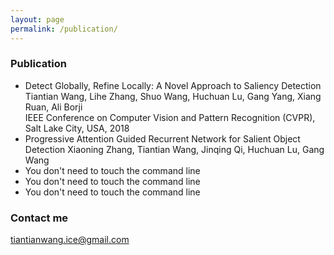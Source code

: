 ```yaml
---
layout: page
permalink: /publication/
---
```


### Publication
- Detect Globally, Refine Locally: A Novel Approach to Saliency Detection
  Tiantian Wang, Lihe Zhang, Shuo Wang, Huchuan Lu, Gang Yang, Xiang Ruan, Ali Borji  
  IEEE Conference on Computer Vision and Pattern Recognition (CVPR), Salt Lake City, USA, 2018 
- Progressive Attention Guided Recurrent Network for Salient Object Detection
  Xiaoning Zhang, Tiantian Wang, Jinqing Qi, Huchuan Lu, Gang Wang
- You don't need to touch the command line
- You don't need to touch the command line
- You don't need to touch the command line

### Contact me

[tiantianwang.ice@gmail.com](mailto:tiantianwang.ice@gmail.com)
